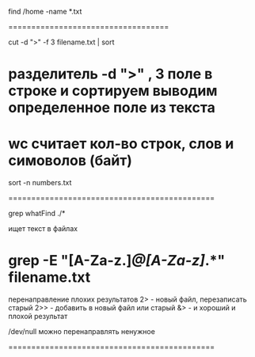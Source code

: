 find /home -name *.txt

===================================

cut -d ">" -f 3 filename.txt | sort

разделитель -d ">" , 3 поле в строке и сортируем
выводим определенное поле из текста
====================================================

wc 
считает кол-во строк, слов и симоволов (байт)
==============================================

sort -n numbers.txt 

=============================================

grep whatFind ./*

ищет текст в файлах

grep -E "[A-Za-z\.]*@[A-Za-z]*.*" filename.txt
============================================

 перенаправление плохих результатов
2> - новый файл, перезаписать старый
2>> - добавить в новый файл или старый
&> - и хороший и плохой результат

/dev/null можно перенаправлять ненужное

=============================================





